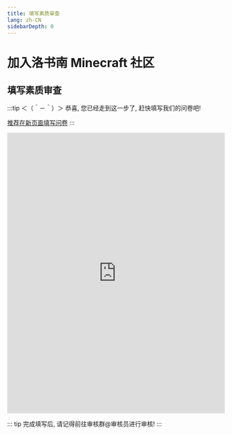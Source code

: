 ```yaml
---
title: 填写素质审查
lang: zh-CN
sidebarDepth: 0
---
```


# 加入洛书南 Minecraft 社区

## 填写素质审查

:::tip ＜（＾－＾）＞
恭喜, 您已经走到这一步了, 赶快填写我们的问卷吧!

[推荐在新页面填写问卷](https://shimowendang.com/forms/gO3oxMwKEeIjwMqD/fill?channel=Official-Site)
:::

<iframe src="https://shimowendang.com/forms/gO3oxMwKEeIjwMqD/fill?channel=Official-Site" frameborder="0" alwaysfullscreen width="100%" height="650px"></iframe>

::: tip
完成填写后, 请记得前往审核群@审核员进行审核!
:::
